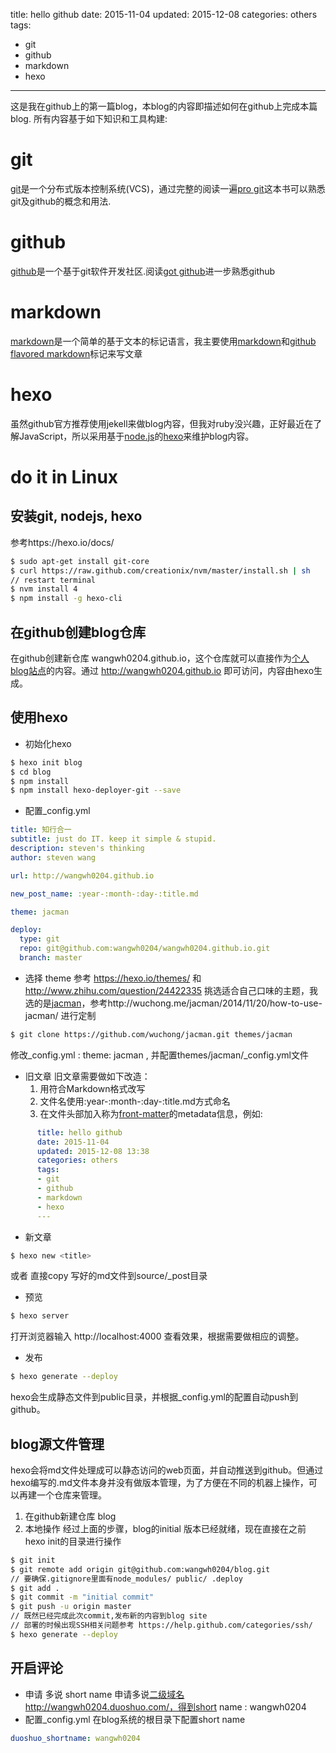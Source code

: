 title: hello github
date: 2015-11-04
updated: 2015-12-08
categories: others
tags: 
- git
- github
- markdown
- hexo
---

这是我在github上的第一篇blog，本blog的内容即描述如何在github上完成本篇blog. <!--more-->所有内容基于如下知识和工具构建:
# git
[git](http://git-scm.com/)是一个分布式版本控制系统(VCS)，通过完整的阅读一遍[pro git](http://git-scm.com/book/zh/v2)这本书可以熟悉git及github的概念和用法.

# github
[github](https://github.com/)是一个基于git软件开发社区.阅读[got github](http://www.worldhello.net/gotgithub/index.html)进一步熟悉github

# markdown
[markdown](http://daringfireball.net/projects/markdown/syntax)是一个简单的基于文本的标记语言，我主要使用[markdown](http://wowubuntu.com/markdown/index.html)和[github flavored markdown](https://help.github.com/articles/github-flavored-markdown/)标记来写文章

# hexo
虽然github官方推荐使用jekell来做blog内容，但我对ruby没兴趣，正好最近在了解JavaScript，所以采用基于[node.js](https://nodejs.org/)的[hexo](https://hexo.io/)来维护blog内容。

# do it in Linux
## 安装git, nodejs, hexo
参考https://hexo.io/docs/
``` bash
$ sudo apt-get install git-core
$ curl https://raw.github.com/creationix/nvm/master/install.sh | sh
// restart terminal
$ nvm install 4
$ npm install -g hexo-cli
```
## 在github创建blog仓库
在github创建新仓库 wangwh0204.github.io，这个仓库就可以直接作为[个人blog站点](http://www.worldhello.net/gotgithub/03-project-hosting/050-homepage.html)的内容。通过 http://wangwh0204.github.io 即可访问，内容由hexo生成。

## 使用hexo
- 初始化hexo
``` bash
$ hexo init blog
$ cd blog
$ npm install
$ npm install hexo-deployer-git --save
```
- 配置_config.yml
``` yaml
title: 知行合一
subtitle: just do IT. keep it simple & stupid.
description: steven's thinking
author: steven wang

url: http://wangwh0204.github.io

new_post_name: :year-:month-:day-:title.md

theme: jacman

deploy:
  type: git
  repo: git@github.com:wangwh0204/wangwh0204.github.io.git
  branch: master
```

- 选择 theme
参考 https://hexo.io/themes/ 和 http://www.zhihu.com/question/24422335 挑选适合自己口味的主题，我选的是[jacman](https://github.com/wuchong/jacman)，参考http://wuchong.me/jacman/2014/11/20/how-to-use-jacman/ 进行定制

``` bash
$ git clone https://github.com/wuchong/jacman.git themes/jacman
```
  修改_config.yml : theme: jacman , 并配置themes/jacman/_config.yml文件

- 旧文章
旧文章需要做如下改造：
    1. 用符合Markdown格式改写
    2. 文件名使用:year-:month-:day-:title.md方式命名
    3. 在文件头部加入称为[front-matter](https://hexo.io/docs/front-matter.html)的metadata信息，例如:
``` yaml
      title: hello github
      date: 2015-11-04
      updated: 2015-12-08 13:38
      categories: others
      tags: 
      - git
      - github
      - markdown
      - hexo
      ---
```

- 新文章
``` bash
$ hexo new <title>
```
或者 直接copy 写好的md文件到source/_post目录

- 预览
``` bash
$ hexo server
```
打开浏览器输入 http://localhost:4000 查看效果，根据需要做相应的调整。

- 发布
``` bash
$ hexo generate --deploy
```
hexo会生成静态文件到public目录，并根据_config.yml的配置自动push到github。

## blog源文件管理
hexo会将md文件处理成可以静态访问的web页面，并自动推送到github。但通过hexo编写的.md文件本身并没有做版本管理，为了方便在不同的机器上操作，可以再建一个仓库来管理。
1. 在github新建仓库 blog
2. 本地操作
经过上面的步骤，blog的initial 版本已经就绪，现在直接在之前hexo init的目录进行操作
``` bash
$ git init
$ git remote add origin git@github.com:wangwh0204/blog.git
// 要确保.gitignore里面有node_modules/ public/ .deploy
$ git add .
$ git commit -m "initial commit"
$ git push -u origin master
// 既然已经完成此次commit,发布新的内容到blog site
// 部署的时候出现SSH相关问题参考 https://help.github.com/categories/ssh/
$ hexo generate --deploy
```
## 开启评论
- 申请 多说 short name
申请多说[二级域名](http://duoshuo.com/create-site/)http://wangwh0204.duoshuo.com/，得到short name : wangwh0204
- 配置_config.yml
在blog系统的根目录下配置short name
``` yaml
duoshuo_shortname: wangwh0204
```
